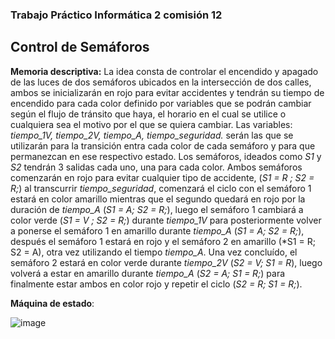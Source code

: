 ### Trabajo Práctico Informática 2 comisión 12

## Control de Semáforos

__Memoria descriptiva:__ La idea consta de controlar el encendido y apagado de las luces de dos semáforos ubicados en la intersección de dos calles, ambos se inicializarán en rojo para evitar accidentes y tendrán su tiempo de encendido para cada color definido por variables que se podrán cambiar según el flujo de tránsito que haya, el horario en el cual se utilice o cualquiera sea el motivo por el que se quiera cambiar. Las variables: *tiempo_1V, tiempo_2V, tiempo_A, tiempo_seguridad.* serán las que se utilizarán para la transición entra cada color de cada semáforo y para que permanezcan en ese respectivo estado. Los semáforos, ideados como *S1* y *S2* tendrán 3 salidas cada uno, una para cada color.
Ambos semáforos comenzarán en rojo para evitar cualquier tipo de accidente, (*S1 = R ; S2 = R;*) al transcurrir *tiempo_seguridad*, comenzará el ciclo con el semáforo 1 estará en color amarillo mientras que el segundo quedará en rojo por la duración de *tiempo_A* (*S1 = A; S2 = R;*), luego el semáforo 1 cambiará a color verde (*S1 = V ; S2 = R;*) durante *tiempo_1V* para posteriormente volver a ponerse el semáforo 1 en amarillo durante *tiempo_A* (*S1 = A; S2 = R;*), después el semáforo 1 estará en rojo y el semáforo 2 en amarillo (*S1 = R; S2 = A), otra vez utilizando el tiempo *tiempo_A*. Una vez concluído, el semáforo 2 estará en color verde durante *tiempo_2V* (*S2 = V; S1 = R*), luego volverá a estar en amarillo durante *tiempo_A* (*S2 = A; S1 = R;*) para finalmente estar ambos en color rojo y repetir el ciclo (*S2 = R; S1 = R;*).

__Máquina de estado__:

![image](https://user-images.githubusercontent.com/82192142/141989912-cb3609a6-a818-4dec-b3c8-f9e7682d2ff0.png)
